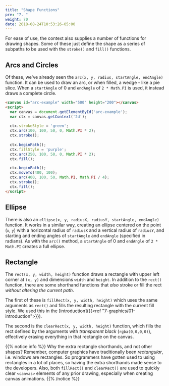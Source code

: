 ```yaml
---
title: "Shape Functions"
pre: "7. "
weight: 70
date: 2018-08-24T10:53:26-05:00
---
```


For ease of use, the context also supplies a number of functions for drawing shapes. Some of these just define the shape as a series of subpaths to be used with the `stroke()` and `fill()` functions.

## Arcs and Circles
Of these, we've already seen the `arc(x, y, radius, startAngle, endAngle)` function. It can be used to draw an arc, or when filled, a wedge - like a pie slice. When a `startAngle` of 0 and `endAngle` of `2 * Math.PI` is used, it instead draws a complete circle.

<canvas id="arc-example" width="500" height="200"></canvas>
<script>
  var canvas = document.getElementById('arc-example');
  var ctx = canvas.getContext('2d');
  
  ctx.strokeStyle = 'green';
  ctx.arc(100, 100, 50, 0, Math.PI * 2);
  ctx.stroke();
  
  ctx.beginPath();
  ctx.fillStyle = 'purple';
  ctx.arc(250, 100, 50, 0, Math.PI * 2);
  ctx.fill();

  ctx.beginPath();
  ctx.moveTo(400, 100);
  ctx.arc(400, 100, 50, Math.PI, Math.PI / 4);
  ctx.stroke();
  ctx.fill();
</script>

```html
<canvas id="arc-example" width="500" height="200"></canvas>
<script>
  var canvas = document.getElementById('arc-example');
  var ctx = canvas.getContext('2d');
  
  ctx.strokeStyle = 'green';
  ctx.arc(100, 100, 50, 0, Math.PI * 2);
  ctx.stroke();
  
  ctx.beginPath();
  ctx.fillStyle = 'purple';
  ctx.arc(250, 100, 50, 0, Math.PI * 2);
  ctx.fill();

  ctx.beginPath();
  ctx.moveTo(400, 100);
  ctx.arc(400, 100, 50, Math.PI, Math.PI / 4);
  ctx.stroke();
  ctx.fill();
</script>
```

## Ellipse
There is also an `ellipse(x, y, radiusX, radiusY, startAngle, endAngle)` function. It works in a similar way, creating an ellipse centered on the point (`x`, `y`) with a horizontal radius of `radiusX` and a vertical radius of `radiusY`, and starting and ending angles of `startAngle` and `endAngle` (specified in radians).  As with the `arc()` method, a `startAngle` of 0 and `endAngle` of `2 * Math.PI` creates a full ellipse.

## Rectangle
The `rect(x, y, width, height)` function draws a rectangle with upper left corner at `(x, y)` and dimensions `width` and `height`. In addition to the `rect()` function, there are some shorthand functions that _also_ stroke or fill the rect _without altering the current path_.

The first of these is `fillRect(x, y, width, height)` which uses the same arguments as `rect()` and fills the resulting rectangle with the current fill style. We used this in the [introduction]({{<ref "7-graphics/01-introduction">}}).

The second is the `clearRect(x, y, width, height)` function, which fills the rect defined by the arguments with _transparent black_ (`rgba(0,0,0,0)`), effectively erasing everything in that rectangle on the canvas.

{{% notice info %}}
Why the extra rectangle shorthands, and not other shapes? Remember, computer graphics have traditionally been _rectangular_, i.e. windows are rectangles. So programmers have gotten used to using rectangles in a lot of places, so having the extra shorthands made sense to the developers. Also, both `fillRect()` and `clearRect()` are used to quickly clear `<canvas>` elements of any prior drawing, especially when creating canvas animations.
{{% /notice %}}